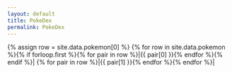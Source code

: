 ```yaml
---
layout: default
title: PokeDex
permalink: PokeDex
---
```

{% assign row = site.data.pokemon[0] %}
{% for row in site.data.pokemon %}{% if forloop.first %}{% for pair in row %}|{{ pair[0] }}{% endfor %}{% endif %}|
{% for pair in row %}|{{ pair[1] }}{% endfor %}{% endfor %}|
